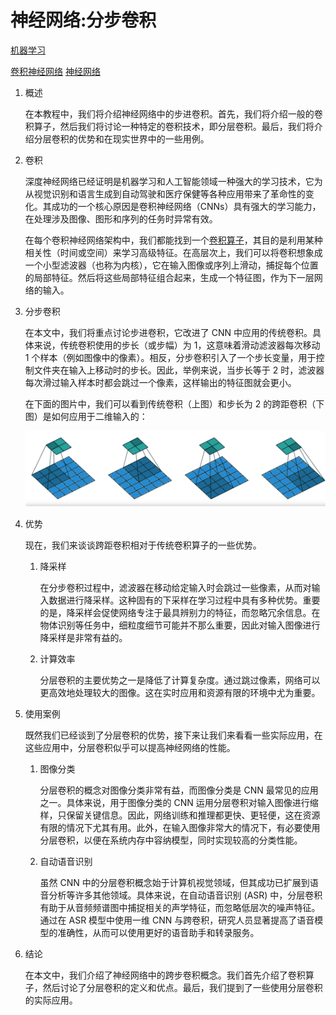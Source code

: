 # 神经网络:分步卷积

[机器学习](README-zh.md)

[卷积神经网络](https://www.baeldung.com/cs/tag/cnn) [神经网络](https://www.baeldung.com/cs/tag/neural-networks)

1. 概述

    在本教程中，我们将介绍神经网络中的步进卷积。首先，我们将介绍一般的卷积算子，然后我们将讨论一种特定的卷积技术，即分层卷积。最后，我们将介绍分层卷积的优势和在现实世界中的一些用例。

2. 卷积

    深度神经网络已经证明是机器学习和人工智能领域一种强大的学习技术，它为从视觉识别和语言生成到自动驾驶和医疗保健等各种应用带来了革命性的变化。其成功的一个核心原因是卷积神经网络（CNNs）具有强大的学习能力，在处理涉及图像、图形和序列的任务时异常有效。

    在每个卷积神经网络架构中，我们都能找到一个[卷积算子](https://www.baeldung.com/cs/convolutional-layer-size)，其目的是利用某种相关性（时间或空间）来学习高级特征。在高层次上，我们可以将卷积想象成一个小型滤波器（也称为内核），它在输入图像或序列上滑动，捕捉每个位置的局部特征。然后将这些局部特征组合起来，生成一个特征图，作为下一层网络的输入。

3. 分步卷积

    在本文中，我们将重点讨论步进卷积，它改进了 CNN 中应用的传统卷积。具体来说，传统卷积使用的步长（或步幅）为 1，这意味着滑动滤波器每次移动 1 个样本（例如图像中的像素）。相反，分步卷积引入了一个步长变量，用于控制文件夹在输入上移动时的步长。因此，举例来说，当步长等于 2 时，滤波器每次滑过输入样本时都会跳过一个像素，这样输出的特征图就会更小。

    在下面的图片中，我们可以看到传统卷积（上图）和步长为 2 的跨距卷积（下图）是如何应用于二维输入的：

    ![传统卷积strided convolution](pic/Screenshot-2023-10-10-at-1.webp)

4. 优势

    现在，我们来谈谈跨距卷积相对于传统卷积算子的一些优势。

    1. 降采样

        在分步卷积过程中，滤波器在移动给定输入时会跳过一些像素，从而对输入数据进行降采样。这种固有的下采样在学习过程中具有多种优势。重要的是，降采样会促使网络专注于最具辨别力的特征，而忽略冗余信息。在物体识别等任务中，细粒度细节可能并不那么重要，因此对输入图像进行降采样是非常有益的。

    2. 计算效率

        分层卷积的主要优势之一是降低了计算复杂度。通过跳过像素，网络可以更高效地处理较大的图像。这在实时应用和资源有限的环境中尤为重要。

5. 使用案例

    既然我们已经谈到了分层卷积的优势，接下来让我们来看看一些实际应用，在这些应用中，分层卷积似乎可以提高神经网络的性能。

    1. 图像分类

        分层卷积的概念对图像分类非常有益，而图像分类是 CNN 最常见的应用之一。具体来说，用于图像分类的 CNN 运用分层卷积对输入图像进行缩样，只保留关键信息。因此，网络训练和推理都更快、更轻便，这在资源有限的情况下尤其有用。此外，在输入图像非常大的情况下，有必要使用分层卷积，以便在系统内存中容纳模型，同时实现较高的分类性能。

    2. 自动语音识别

        虽然 CNN 中的分层卷积概念始于计算机视觉领域，但其成功已扩展到语音分析等许多其他领域。具体来说，在自动语音识别 (ASR) 中，分层卷积有助于从音频频谱图中捕捉相关的声学特征，而忽略低层次的噪声特征。通过在 ASR 模型中使用一维 CNN 与跨卷积，研究人员显著提高了语音模型的准确性，从而可以使用更好的语音助手和转录服务。

6. 结论

    在本文中，我们介绍了神经网络中的跨步卷积概念。我们首先介绍了卷积算子，然后讨论了分层卷积的定义和优点。最后，我们提到了一些使用分层卷积的实际应用。
